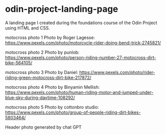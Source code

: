 # odin-project-landing-page
A landing page I created during the foundations course of the Odin Project using HTML and CSS.

motocross photo 1 Photo by Roger Lagesse: https://www.pexels.com/photo/motorcycle-rider-doing-bend-trick-2745821/

motocross photo 2 Photo by punlob: https://www.pexels.com/photo/person-riding-number-27-motocross-dirt-bike-564105/

motocross photo 3 Photo by Daniel: https://www.pexels.com/photo/rider-riding-green-motocross-dirt-bike-217872/

motocross photo 4 Photo by Binyamin Mellish: https://www.pexels.com/photo/human-riding-motor-and-jumped-under-blue-sky-during-daytime-108292/

motocross photo 5 Photo by cottonbro studio: https://www.pexels.com/photo/group-of-people-riding-dirt-bikes-5803464/

Header photo generated by chat GPT
